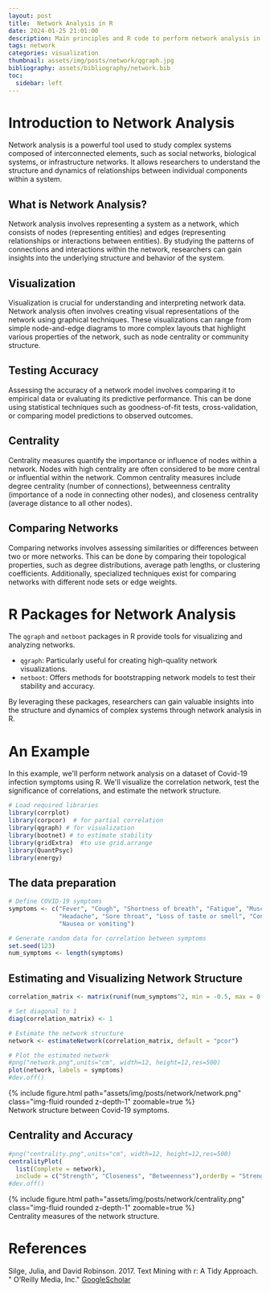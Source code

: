 ```yaml
---
layout: post
title:  Network Analysis in R
date: 2024-01-25 21:01:00
description: Main principles and R code to perform network analysis in R.
tags: network
categories: visualization
thumbnail: assets/img/posts/network/qgraph.jpg
bibliography: assets/bibliography/network.bib
toc:
  sidebar: left
---
```



# Introduction to Network Analysis

Network analysis is a powerful tool used to study complex systems composed of interconnected elements, such as social networks, biological systems, or infrastructure networks. It allows researchers to understand the structure and dynamics of relationships between individual components within a system.

## What is Network Analysis?

Network analysis involves representing a system as a network, which consists of nodes (representing entities) and edges (representing relationships or interactions between entities). By studying the patterns of connections and interactions within the network, researchers can gain insights into the underlying structure and behavior of the system.

## Visualization

Visualization is crucial for understanding and interpreting network data. Network analysis often involves creating visual representations of the network using graphical techniques. These visualizations can range from simple node-and-edge diagrams to more complex layouts that highlight various properties of the network, such as node centrality or community structure.

## Testing Accuracy

Assessing the accuracy of a network model involves comparing it to empirical data or evaluating its predictive performance. This can be done using statistical techniques such as goodness-of-fit tests, cross-validation, or comparing model predictions to observed outcomes.

## Centrality

Centrality measures quantify the importance or influence of nodes within a network. Nodes with high centrality are often considered to be more central or influential within the network. Common centrality measures include degree centrality (number of connections), betweenness centrality (importance of a node in connecting other nodes), and closeness centrality (average distance to all other nodes).

## Comparing Networks

Comparing networks involves assessing similarities or differences between two or more networks. This can be done by comparing their topological properties, such as degree distributions, average path lengths, or clustering coefficients. Additionally, specialized techniques exist for comparing networks with different node sets or edge weights.

# R Packages for Network Analysis

The `qgraph` and `netboot` packages in R provide tools for visualizing and analyzing networks. 

- `qgraph`: Particularly useful for creating high-quality network visualizations.
- `netboot`: Offers methods for bootstrapping network models to test their stability and accuracy.

By leveraging these packages, researchers can gain valuable insights into the structure and dynamics of complex systems through network analysis in R.


# An Example

In this example, we'll perform network analysis on a dataset of Covid-19 infection symptoms using R. We'll visualize the correlation network, test the significance of correlations, and estimate the network structure.


```R
# Load required libraries
library(corrplot)
library(corpcor)  # for partial correlation
library(qgraph) # for visualization
library(bootnet) # to estimate stability
library(gridExtra)  #to use grid.arrange
library(QuantPsyc)
library(energy)
```

## The data preparation


```R
# Define COVID-19 symptoms
symptoms <- c("Fever", "Cough", "Shortness of breath", "Fatigue", "Muscle or body aches",
              "Headache", "Sore throat", "Loss of taste or smell", "Congestion or runny nose",
              "Nausea or vomiting")

# Generate random data for correlation between symptoms
set.seed(123)
num_symptoms <- length(symptoms)

```

## Estimating and Visualizing Network Structure

```R
correlation_matrix <- matrix(runif(num_symptoms^2, min = -0.5, max = 0.5), nrow = num_symptoms)

# Set diagonal to 1
diag(correlation_matrix) <- 1

# Estimate the network structure
network <- estimateNetwork(correlation_matrix, default = "pcor")

# Plot the estimated network
#png("network.png",units="cm", width=12, height=12,res=500)
plot(network, labels = symptoms)
#dev.off()
```

<div class="row mt-3">
        {% include figure.html path="assets/img/posts/network/network.png" class="img-fluid rounded z-depth-1" zoomable=true %}
    </div>
  <div class="caption">
    Network structure between Covid-19 symptoms.
</div>



## Centrality and Accuracy

```R
#png("centrality.png",units="cm", width=12, height=12,res=500)
centralityPlot(
  list(Complete = network),
  include = c("Strength", "Closeness", "Betweenness"),orderBy = "Strength")
#dev.off()
```


<div class="row mt-3">
        {% include figure.html path="assets/img/posts/network/centrality.png" class="img-fluid rounded z-depth-1" zoomable=true %}
    </div>
  <div class="caption">
   Centrality measures of the network structure.
</div>

# References
Silge, Julia, and David Robinson. 2017. Text Mining with r: A Tidy Approach. " O’Reilly Media, Inc." 
[GoogleScholar](https://scholar.google.com/scholar?hl=el&as_sdt=0%2C5&q=Silge%2C+Julia%2C+and+David+Robinson.+2017.+Text+Mining+with+r&btnG=)